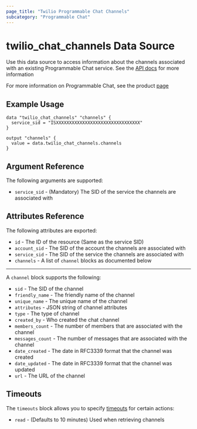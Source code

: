 ```yaml
---
page_title: "Twilio Programmable Chat Channels"
subcategory: "Programmable Chat"
---
```


# twilio_chat_channels Data Source

Use this data source to access information about the channels associated with an existing Programmable Chat service. See the [API docs](https://www.twilio.com/docs/chat/rest/channel-resource) for more information

For more information on Programmable Chat, see the product [page](https://www.twilio.com/chat)

## Example Usage

```hcl
data "twilio_chat_channels" "channels" {
  service_sid = "ISXXXXXXXXXXXXXXXXXXXXXXXXXXXXXXXX"
}

output "channels" {
  value = data.twilio_chat_channels.channels
}
```

## Argument Reference

The following arguments are supported:

- `service_sid` - (Mandatory) The SID of the service the channels are associated with

## Attributes Reference

The following attributes are exported:

- `id` - The ID of the resource (Same as the service SID)
- `account_sid` - The SID of the account the channels are associated with
- `service_sid` - The SID of the service the channels are associated with
- `channels` - A list of `channel` blocks as documented below

---

A `channel` block supports the following:

- `sid` - The SID of the channel
- `friendly_name` - The friendly name of the channel
- `unique_name` - The unique name of the channel
- `attributes` - JSON string of channel attributes
- `type` - The type of channel
- `created_by` - Who created the chat channel
- `members_count` - The number of members that are associated with the channel
- `messages_count` - The number of messages that are associated with the channel
- `date_created` - The date in RFC3339 format that the channel was created
- `date_updated` - The date in RFC3339 format that the channel was updated
- `url` - The URL of the channel

## Timeouts

The `timeouts` block allows you to specify [timeouts](https://www.terraform.io/docs/configuration/resources.html#timeouts) for certain actions:

- `read` - (Defaults to 10 minutes) Used when retrieving channels
